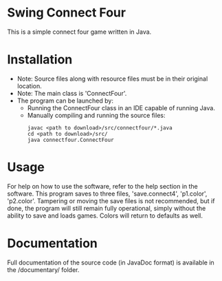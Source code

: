 # Swing Connect Four
This is a simple connect four game written in Java.

# Installation
- Note: Source files along with resource files
  must be in their original location.
- Note: The main class is 'ConnectFour'.
- The program can be launched by:
  - Running the ConnectFour class in an IDE capable of running  Java.
  - Manually compiling and running the source files:
      ```
      javac <path to download>/src/connectfour/*.java
      cd <path to download>/src/
      java connectfour.ConnectFour
      ```

# Usage
For help on how to use the software, refer to the help section in the software.
This program saves to three files, 'save.connect4', 'p1.color', 'p2.color'.
Tampering or moving the save files is not recommended, but if done, the program
will still remain fully operational, simply without the ability to save and loads games.
Colors will return to defaults as well.

# Documentation
Full documentation of the source code (in JavaDoc format) is available in the /documentary/ folder.
